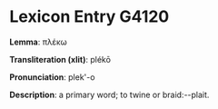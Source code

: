 # Lexicon Entry G4120

**Lemma**: πλέκω

**Transliteration (xlit)**: plékō

**Pronunciation**: plek'-o

**Description**:
a primary word; to twine or braid:--plait.
